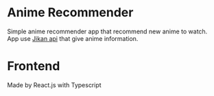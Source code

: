 # Anime Recommender

Simple anime recommender app that recommend new anime to watch. <br>
App use [Jikan api](https://jikan.moe/) that give anime information.

# Frontend
Made by React.js with Typescript
